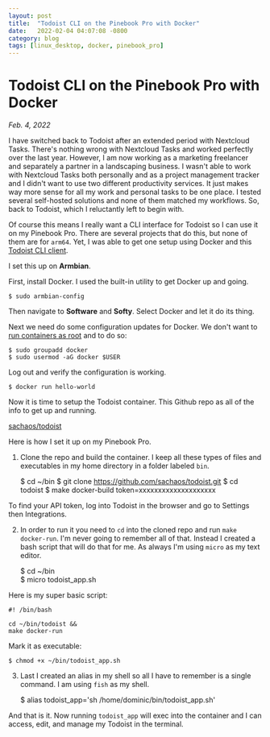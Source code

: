 ```yaml
---
layout: post
title:  "Todoist CLI on the Pinebook Pro with Docker"
date:   2022-02-04 04:07:08 -0800
category: blog
tags: [linux_desktop, docker, pinebook_pro]
---
```

# Todoist CLI on the Pinebook Pro with Docker
*Feb. 4, 2022*  

I have switched back to Todoist after an extended period with Nextcloud Tasks. There's nothing wrong with Nextcloud Tasks and worked perfectly over the last year. However, I am now working as a marketing freelancer and separately a partner in a landscaping business. I wasn't able to work with Nextcloud Tasks both personally and as a project management tracker and I didn't want to use two different productivity services. It just makes way more sense for all my work and personal tasks to be one place. I tested several self-hosted solutions and none of them matched my workflows. So, back to Todoist, which I reluctantly left to begin with.

Of course this means I really want a CLI interface for Todoist so I can use it on my Pinebook Pro. There are several projects that do this, but none of them are for `arm64`. Yet, I was able to get one setup using Docker and this [Todoist CLI client](https://github.com/sachaos/todoist).

I set this up on **Armbian**.

First, install Docker. I used the built-in utility to get Docker up and going.

    $ sudo armbian-config

Then navigate to **Software** and **Softy**. Select Docker and let it do its thing.

Next we need do some configuration updates for Docker. We don't want to [run containers as root](https://docs.docker.com/engine/install/linux-postinstall/#manage-docker-as-a-non-root-user) and to do so:

    $ sudo groupadd docker  
    $ sudo usermod -aG docker $USER

Log out and verify the configuration is working.

    $ docker run hello-world

Now it is time to setup the Todoist container. This Github repo as all of the info to get up and running.

[sachaos/todoist](https://github.com/sachaos/todoist)

Here is how I set it up on my Pinebook Pro.

1.  Clone the repo and build the container. I keep all these types of files and executables in my home directory in a folder labeled `bin`.

    $ cd ~/bin
    $ git clone https://github.com/sachaos/todoist.git
    $ cd todoist
    $ make docker-build token=xxxxxxxxxxxxxxxxxxxx

To find your API token, log into Todoist in the browser and go to Settings then Integrations.

2.  In order to run it you need to `cd` into the cloned repo and run `make docker-run`. I'm never going to remember all of that. Instead I created a bash script that will do that for me. As always I'm using `micro` as my text editor.

    $ cd ~/bin  
    $ micro todoist_app.sh

Here is my super basic script:

    #! /bin/bash
    
    cd ~/bin/todoist &&
    make docker-run

Mark it as executable:

    $ chmod +x ~/bin/todoist_app.sh

3.  Last I created an alias in my shell so all I have to remember is a single command. I am using `fish` as my shell.

    $ alias todoist_app='sh /home/dominic/bin/todoist_app.sh'

And that is it. Now running `todoist_app` will exec into the container and I can access, edit, and manage my Todoist in the terminal.